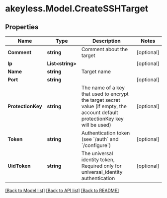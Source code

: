 # akeyless.Model.CreateSSHTarget
## Properties

Name | Type | Description | Notes
------------ | ------------- | ------------- | -------------
**Comment** | **string** | Comment about the target | [optional] 
**Ip** | **List&lt;string&gt;** |  | [optional] 
**Name** | **string** | Target name | 
**Port** | **string** |  | [optional] 
**ProtectionKey** | **string** | The name of a key that used to encrypt the target secret value (if empty, the account default protectionKey key will be used) | [optional] 
**Token** | **string** | Authentication token (see &#x60;/auth&#x60; and &#x60;/configure&#x60;) | [optional] 
**UidToken** | **string** | The universal identity token, Required only for universal_identity authentication | [optional] 

[[Back to Model list]](../README.md#documentation-for-models) [[Back to API list]](../README.md#documentation-for-api-endpoints) [[Back to README]](../README.md)


